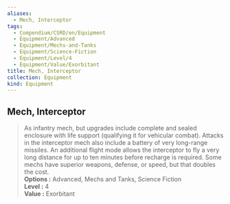 ```yaml
---
aliases:
  - Mech, Interceptor
tags:
  - Compendium/CSRD/en/Equipment
  - Equipment/Advanced
  - Equipment/Mechs-and-Tanks
  - Equipment/Science-Fiction
  - Equipment/Level/4
  - Equipment/Value/Exorbitant
title: Mech, Interceptor
collection: Equipment
kind: Equipment
---
```

## Mech, Interceptor  
  
>As infantry mech, but upgrades include complete and sealed enclosure with life support (qualifying it for vehicular combat). Attacks in the interceptor mech also include a battery of very long-range missiles. An additional flight mode allows the interceptor to fly a very long distance for up to ten minutes before recharge is required. Some mechs have superior weapons, defense, or speed, but that doubles the cost.  
> **Options :** Advanced, Mechs and Tanks, Science Fiction  
> **Level :** 4  
> **Value :** Exorbitant